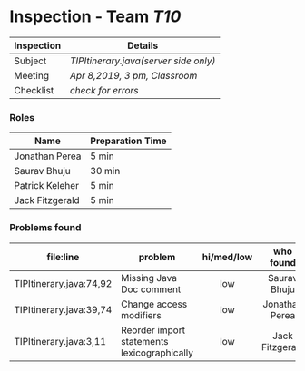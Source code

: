 # Inspection - Team *T10* 
 
| Inspection | Details |
| ----- | ----- |
| Subject | *TIPItinerary.java(server side only)* |
| Meeting | *Apr 8,2019, 3 pm, Classroom* |
| Checklist | *check for errors* |

### Roles

| Name | Preparation Time |
| ---- | ---- |
| Jonathan Perea |  5 min|
| Saurav Bhuju | 30 min |
| Patrick Keleher | 5 min |
| Jack Fitzgerald | 5 min |

### Problems found

| file:line | problem | hi/med/low | who found | github#  |
| --- | --- | :---: | :---: | --- |
|  TIPItinerary.java:74,92|Missing Java Doc comment |low | Saurav Bhuju | |
|  TIPItinerary.java:39,74|Change access modifiers |low | Jonathan Perea | |
|  TIPItinerary.java:3,11|Reorder import statements lexicographically |low |Jack Fitzgerald | |
